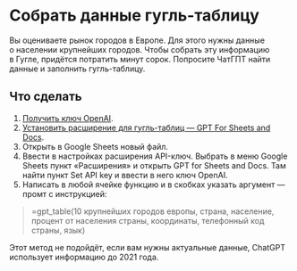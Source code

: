 # Собрать данные гугль-таблицу

Вы&nbsp;оцениваете рынок городов в&nbsp;Европе. Для этого нужны данные о&nbsp;населении крупнейших городов. Чтобы собрать эту информацию в&nbsp;Гугле, придётся потратить минут сорок. Попросите ЧатГПТ найти данные и&nbsp;заполнить гугль-таблицу.

## Что сделать
1. [Получить ключ OpenAI](https://platform.openai.com/account/api-keys).
2. [Установить расширение для гугль-таблиц&nbsp;&mdash; GPT For Sheets and Docs](https://workspace.google.com/marketplace/app/gpt_for_sheets_and_docs/677318054654).
3. Открыть в&nbsp;Google Sheets новый файл.
4. Ввести в&nbsp;настройках расширения API-ключ. Выбрать в&nbsp;меню Google Sheets пункт &laquo;Расширения&raquo; и&nbsp;открыть GPT for Sheets and Docs. Там найти пункт Set API key и&nbsp;ввести в&nbsp;него ключ OpenAI.
5. Написать в&nbsp;любой ячейке функцию и&nbsp;в&nbsp;скобках указать аргумент&nbsp;&mdash; промт с&nbsp;инструкцией:
> =gpt_table(10 крупнейших городов европы, страна, население, процент от&nbsp;населения страны, координаты, телефонный код страны, язык)

Этот метод не&nbsp;подойдёт, если вам нужны актуальные данные, ChatGPT использует информацию до&nbsp;2021&nbsp;года.
